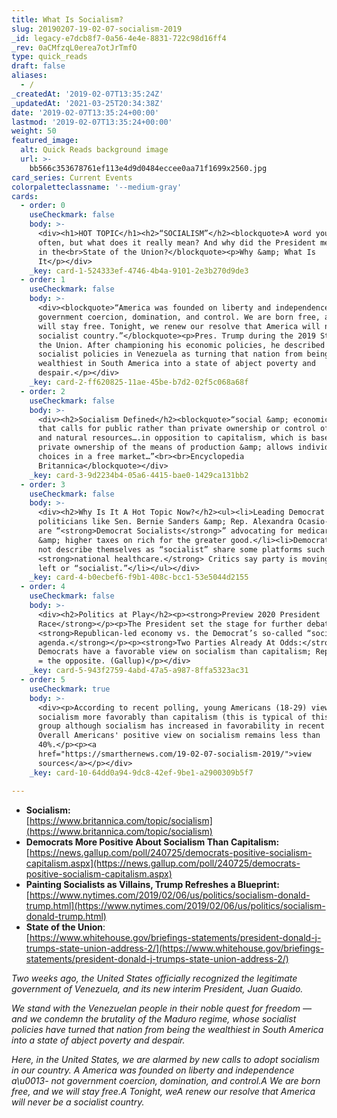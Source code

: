 ```yaml
---
title: What Is Socialism?
slug: 20190207-19-02-07-socialism-2019
_id: legacy-e7dcb8f7-0a56-4e4e-8831-722c98d16ff4
_rev: 0aCMfzqL0erea7otJrTmfO
type: quick_reads
draft: false
aliases:
  - /
_createdAt: '2019-02-07T13:35:24Z'
_updatedAt: '2021-03-25T20:34:38Z'
date: '2019-02-07T13:35:24+00:00'
lastmod: '2019-02-07T13:35:24+00:00'
weight: 50
featured_image:
  alt: Quick Reads background image
  url: >-
    bb566c353678761ef113e4d9d0484eccee0aa71f1699x2560.jpg
card_series: Current Events
colorpaletteclassname: '--medium-gray'
cards:
  - order: 0
    useCheckmark: false
    body: >-
      <div><h1>HOT TOPIC</h1><h2>“SOCIALISM”</h2><blockquote>A word you hear
      often, but what does it really mean? And why did the President mention it
      in the<br>State of the Union?</blockquote><p>Why &amp; What Is
      It</p></div>
    _key: card-1-524333ef-4746-4b4a-9101-2e3b270d9de3
  - order: 1
    useCheckmark: false
    body: >-
      <div><blockquote>“America was founded on liberty and independence - not
      government coercion, domination, and control. We are born free, and we
      will stay free. Tonight, we renew our resolve that America will never be a
      socialist country.”</blockquote><p>Pres. Trump during the 2019 State of
      the Union. After championing his economic policies, he described the
      socialist policies in Venezuela as turning that nation from being the
      wealthiest in South America into a state of abject poverty and
      despair.</p></div>
    _key: card-2-ff620825-11ae-45be-b7d2-02f5c068a68f
  - order: 2
    useCheckmark: false
    body: >-
      <div><h2>Socialism Defined</h2><blockquote>“social &amp; economic doctrine
      that calls for public rather than private ownership or control of property
      and natural resources….in opposition to capitalism, which is based on
      private ownership of the means of production &amp; allows individual
      choices in a free market…”<br><br>Encyclopedia
      Britannica</blockquote></div>
    _key: card-3-9d2234b4-05a6-4415-bae0-1429ca131bb2
  - order: 3
    useCheckmark: false
    body: >-
      <div><h2>Why Is It A Hot Topic Now?</h2><ul><li>Leading Democrat
      politicians like Sen. Bernie Sanders &amp; Rep. Alexandra Ocasio-Cortez
      are “<strong>Democrat Socialists</strong>” advocating for medicare for all
      &amp; higher taxes on rich for the greater good.</li><li>Democrats who do
      not describe themselves as “socialist” share some platforms such as
      <strong>national healthcare.</strong> Critics say party is moving too far
      left or “socialist.”</li></ul></div>
    _key: card-4-b0ecbef6-f9b1-408c-bcc1-53e5044d2155
  - order: 4
    useCheckmark: false
    body: >-
      <div><h2>Politics at Play</h2><p><strong>Preview 2020 President
      Race</strong></p><p>The President set the stage for further debate:
      <strong>Republican-led economy vs. the Democrat’s so-called “socialist”
      agenda.</strong></p><p><strong>Two Parties Already At Odds:</strong> More
      Democrats have a favorable view on socialism than capitalism; Republicans
      = the opposite. (Gallup)</p></div>
    _key: card-5-943f2759-4abd-47a5-a987-8ffa5323ac31
  - order: 5
    useCheckmark: true
    body: >-
      <div><p>According to recent polling, young Americans (18-29) view
      socialism more favorably than capitalism (this is typical of this age
      group although socialism has increased in favorability in recent years).
      Overall Americans' positive view on socialism remains less than
      40%.</p><p><a
      href="https://smarthernews.com/19-02-07-socialism-2019/">view
      sources</a></p></div>
    _key: card-10-64dd0a94-9dc8-42ef-9be1-a2900309b5f7

---
```

* **Socialism:**  
[https://www.britannica.com/topic/socialism](https://www.britannica.com/topic/socialism)
* **Democrats More Positive About Socialism Than Capitalism:**  
[https://news.gallup.com/poll/240725/democrats-positive-socialism-capitalism.aspx](https://news.gallup.com/poll/240725/democrats-positive-socialism-capitalism.aspx)
* **Painting Socialists as Villains, Trump Refreshes a Blueprint:**  
[https://www.nytimes.com/2019/02/06/us/politics/socialism-donald-trump.html](https://www.nytimes.com/2019/02/06/us/politics/socialism-donald-trump.html)
* **State of the Union**:  
[https://www.whitehouse.gov/briefings-statements/president-donald-j-trumps-state-union-address-2/](https://www.whitehouse.gov/briefings-statements/president-donald-j-trumps-state-union-address-2/)

_Two weeks ago, the United States officially recognized the legitimate government of Venezuela, and its new interim President, Juan Guaido._

_We stand with the Venezuelan people in their noble quest for freedom — and we condemn the brutality of the Maduro regime, whose socialist policies have turned that nation from being the wealthiest in South America into a state of abject poverty and despair._

_Here, in the United States, we are alarmed by new calls to adopt socialism in our country. A America was founded on liberty and independence a\u0013- not government coercion, domination, and control.A We are born free, and we will stay free.A Tonight, weA renew our resolve that America will never be a socialist country._